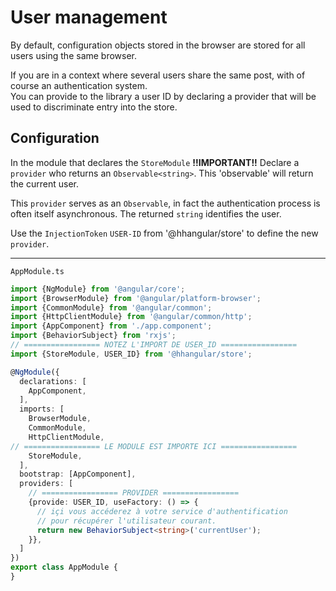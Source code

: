 # User management

By default, configuration objects stored in the browser are stored for all users using the same browser.

If you are in a context where several users share the same post, with of course an authentication system.   
You can provide to the library a user ID by declaring a provider that will be used to discriminate entry into the store.

## Configuration

In the module that declares the `StoreModule` **!!IMPORTANT!!** Declare a `provider` who returns an `Observable<string>`.
This 'observable' will return the current user. 

This `provider` serves as an `Observable`, in fact the authentication process is often itself asynchronous. The returned `string` identifies the user.

Use the `InjectionToken` `USER-ID` from '@hhangular/store' to define the new `provider`.

---

`AppModule.ts`
```typescript
import {NgModule} from '@angular/core';
import {BrowserModule} from '@angular/platform-browser';
import {CommonModule} from '@angular/common';
import {HttpClientModule} from '@angular/common/http';
import {AppComponent} from './app.component';
import {BehaviorSubject} from 'rxjs';
// ================= NOTEZ L'IMPORT DE USER_ID =================
import {StoreModule, USER_ID} from '@hhangular/store';

@NgModule({
  declarations: [
    AppComponent,
  ],
  imports: [
    BrowserModule,
    CommonModule,
    HttpClientModule,
// ================= LE MODULE EST IMPORTE ICI =================
    StoreModule,
  ],
  bootstrap: [AppComponent],
  providers: [
    // ================= PROVIDER =================
    {provide: USER_ID, useFactory: () => {
      // içi vous accéderez à votre service d'authentification 
      // pour récupérer l'utilisateur courant. 
      return new BehaviorSubject<string>('currentUser');
    }},
  ]
})
export class AppModule {
}
```


